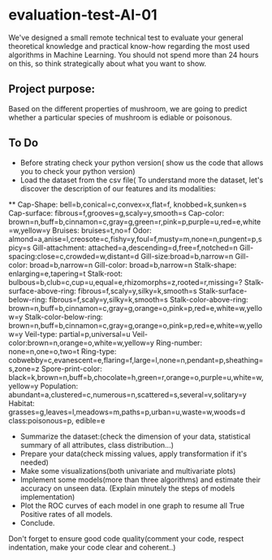 # evaluation-test-AI-01

We've designed a small remote technical test to evaluate your general theoretical knowledge and practical know-how regarding the most used algorithms in Machine Learning. You should not spend more than 24 hours on this, so think strategically about what you want to show.

## Project purpose:
Based on the different properties of mushroom, we are going to predict whether a particular species of mushroom is ediable or poisonous. 

## To Do

* Before strating check your python version( show us the code that allows you to check your python version)
* Load the dataset from the csv file( To understand more the dataset, let's discover the description of our features and its modalities:

** Cap-Shape: bell=b,conical=c,convex=x,flat=f, knobbed=k,sunken=s
Cap-surface: fibrous=f,grooves=g,scaly=y,smooth=s
Cap-color: brown=n,buff=b,cinnamon=c,gray=g,green=r,pink=p,purple=u,red=e,white=w,yellow=y
Bruises: bruises=t,no=f
Odor: almond=a,anise=l,creosote=c,fishy=y,foul=f,musty=m,none=n,pungent=p,spicy=s
Gill-attachment: attached=a,descending=d,free=f,notched=n
Gill-spacing:close=c,crowded=w,distant=d
Gill-size:broad=b,narrow=n
Gill-color: broad=b,narrow=n
Gill-color: broad=b,narrow=n
Stalk-shape: enlarging=e,tapering=t
Stalk-root: bulbous=b,club=c,cup=u,equal=e,rhizomorphs=z,rooted=r,missing=?
Stalk-surface-above-ring: fibrous=f,scaly=y,silky=k,smooth=s
Stalk-surface-below-ring: fibrous=f,scaly=y,silky=k,smooth=s
Stalk-color-above-ring: brown=n,buff=b,cinnamon=c,gray=g,orange=o,pink=p,red=e,white=w,yellow=y
Stalk-color-below-ring: brown=n,buff=b,cinnamon=c,gray=g,orange=o,pink=p,red=e,white=w,yellow=y
Veil-type: partial=p,universal=u
Veil-color:brown=n,orange=o,white=w,yellow=y
Ring-number: none=n,one=o,two=t
Ring-type: cobwebby=c,evanescent=e,flaring=f,large=l,none=n,pendant=p,sheathing=s,zone=z
Spore-print-color: black=k,brown=n,buff=b,chocolate=h,green=r,orange=o,purple=u,white=w,yellow=y
Population: abundant=a,clustered=c,numerous=n,scattered=s,several=v,solitary=y
Habitat: grasses=g,leaves=l,meadows=m,paths=p,urban=u,waste=w,woods=d
class:poisonous=p, edible=e

* Summarize the dataset:(check the dimension of your data, statistical summary of all attributes, class distribution...)
* Prepare your data(check missing values, apply transformation if it's needed)
* Make some visualizations(both univariate and multivariate plots)
* Implement some models(more than three algorithms) and estimate their accuracy on unseen data. (Explain minutely the steps of models implementation)
* Plot the ROC curves of each model in one graph to resume all True Positive rates of all models.
* Conclude.

Don't forget to ensure good code quality(comment your code, respect indentation, make your code clear and coherent..)

